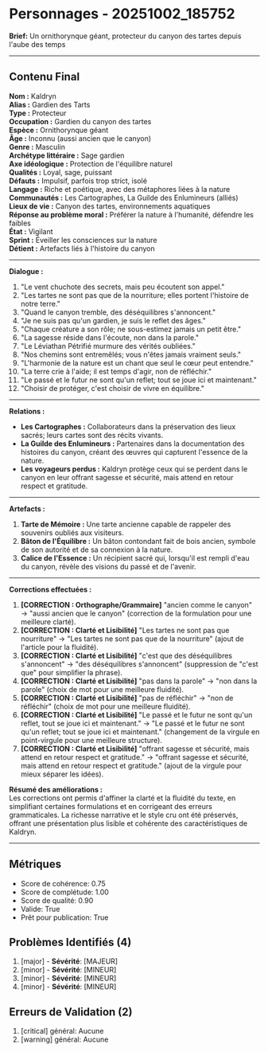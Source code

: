 # Personnages - 20251002_185752

**Brief:** Un ornithorynque géant, protecteur du canyon des tartes depuis l'aube des temps

---

## Contenu Final

**Nom :** Kaldryn  
**Alias :** Gardien des Tarts  
**Type :** Protecteur  
**Occupation :** Gardien du canyon des tartes  
**Espèce :** Ornithorynque géant  
**Âge :** Inconnu (aussi ancien que le canyon)  
**Genre :** Masculin  
**Archétype littéraire :** Sage gardien  
**Axe idéologique :** Protection de l'équilibre naturel  
**Qualités :** Loyal, sage, puissant  
**Défauts :** Impulsif, parfois trop strict, isolé  
**Langage :** Riche et poétique, avec des métaphores liées à la nature  
**Communautés :** Les Cartographes, La Guilde des Enlumineurs (alliés)  
**Lieux de vie :** Canyon des tartes, environnements aquatiques  
**Réponse au problème moral :** Préférer la nature à l'humanité, défendre les faibles  
**État :** Vigilant  
**Sprint :** Éveiller les consciences sur la nature  
**Détient :** Artefacts liés à l'histoire du canyon

---

**Dialogue :**  
1. "Le vent chuchote des secrets, mais peu écoutent son appel."  
2. "Les tartes ne sont pas que de la nourriture; elles portent l'histoire de notre terre."  
3. "Quand le canyon tremble, des déséquilibres s'annoncent."  
4. "Je ne suis pas qu'un gardien, je suis le reflet des âges."  
5. "Chaque créature a son rôle; ne sous-estimez jamais un petit être."  
6. "La sagesse réside dans l'écoute, non dans la parole."  
7. "Le Léviathan Pétrifié murmure des vérités oubliées."  
8. "Nos chemins sont entremêlés; vous n'êtes jamais vraiment seuls."  
9. "L'harmonie de la nature est un chant que seul le cœur peut entendre."  
10. "La terre crie à l'aide; il est temps d'agir, non de réfléchir."  
11. "Le passé et le futur ne sont qu'un reflet; tout se joue ici et maintenant."  
12. "Choisir de protéger, c'est choisir de vivre en équilibre."  

---

**Relations :**  
- **Les Cartographes :** Collaborateurs dans la préservation des lieux sacrés; leurs cartes sont des récits vivants.  
- **La Guilde des Enlumineurs :** Partenaires dans la documentation des histoires du canyon, créant des œuvres qui capturent l'essence de la nature.  
- **Les voyageurs perdus :** Kaldryn protège ceux qui se perdent dans le canyon en leur offrant sagesse et sécurité, mais attend en retour respect et gratitude.  

---

**Artefacts :**  
1. **Tarte de Mémoire :** Une tarte ancienne capable de rappeler des souvenirs oubliés aux visiteurs.  
2. **Bâton de l'Équilibre :** Un bâton contondant fait de bois ancien, symbole de son autorité et de sa connexion à la nature.  
3. **Calice de l'Essence :** Un récipient sacré qui, lorsqu'il est rempli d'eau du canyon, révèle des visions du passé et de l'avenir.  

---

**Corrections effectuées :**

1. **[CORRECTION : Orthographe/Grammaire]** "ancien comme le canyon" → "aussi ancien que le canyon" (correction de la formulation pour une meilleure clarté).
2. **[CORRECTION : Clarté et Lisibilité]** "Les tartes ne sont pas que nourriture" → "Les tartes ne sont pas que de la nourriture" (ajout de l'article pour la fluidité).
3. **[CORRECTION : Clarté et Lisibilité]** "c'est que des déséquilibres s'annoncent" → "des déséquilibres s'annoncent" (suppression de "c'est que" pour simplifier la phrase).
4. **[CORRECTION : Clarté et Lisibilité]** "pas dans la parole" → "non dans la parole" (choix de mot pour une meilleure fluidité).
5. **[CORRECTION : Clarté et Lisibilité]** "pas de réfléchir" → "non de réfléchir" (choix de mot pour une meilleure fluidité).
6. **[CORRECTION : Clarté et Lisibilité]** "Le passé et le futur ne sont qu'un reflet, tout se joue ici et maintenant." → "Le passé et le futur ne sont qu'un reflet; tout se joue ici et maintenant." (changement de la virgule en point-virgule pour une meilleure structure).
7. **[CORRECTION : Clarté et Lisibilité]** "offrant sagesse et sécurité, mais attend en retour respect et gratitude." → "offrant sagesse et sécurité, mais attend en retour respect et gratitude." (ajout de la virgule pour mieux séparer les idées).

**Résumé des améliorations :**  
Les corrections ont permis d'affiner la clarté et la fluidité du texte, en simplifiant certaines formulations et en corrigeant des erreurs grammaticales. La richesse narrative et le style cru ont été préservés, offrant une présentation plus lisible et cohérente des caractéristiques de Kaldryn.

---

## Métriques

- Score de cohérence: 0.75
- Score de complétude: 1.00
- Score de qualité: 0.90
- Valide: True
- Prêt pour publication: True

## Problèmes Identifiés (4)

1. [major] - **Sévérité**: [MAJEUR]
2. [minor] - **Sévérité**: [MINEUR]
3. [minor] - **Sévérité**: [MINEUR]
4. [minor] - **Sévérité**: [MINEUR]

## Erreurs de Validation (2)

1. [critical] général: Aucune
2. [warning] général: Aucune
